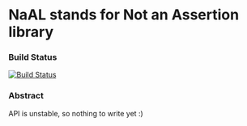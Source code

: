 # NaAL stands for Not an Assertion library

### Build Status

[![Build Status](https://travis-ci.org/nirth/naal.svg?branch=master)](https://travis-ci.org/nirth/naal)

### Abstract

API is unstable, so nothing to write yet :)
